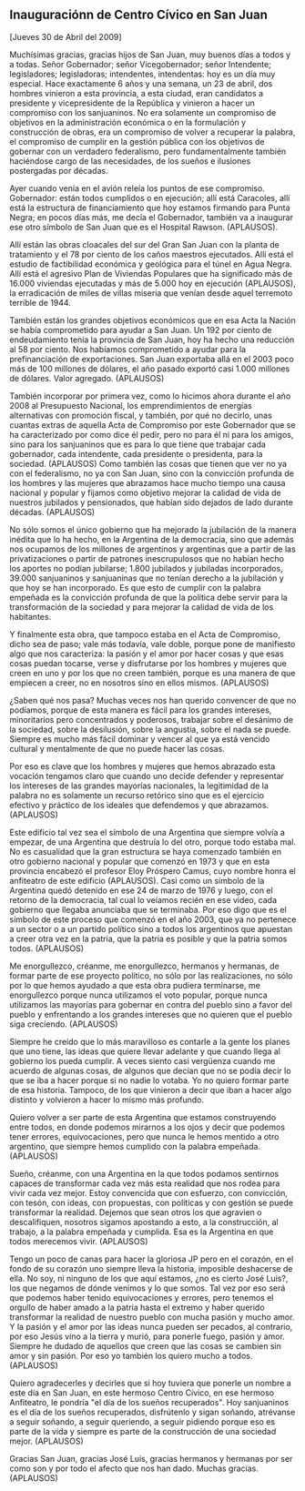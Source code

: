 Inauguraciónn de Centro Cívico en San Juan
------------------------------------------

[Jueves 30 de Abril del 2009]

Muchísimas gracias, gracias hijos de San Juan, muy buenos días a todos y
a todas. Señor Gobernador; señor Vicegobernador; señor Intendente;
legisladores; legisladoras; intendentes, intendentas: hoy es un día muy
especial. Hace exactamente 6 años y una semana, un 23 de abril, dos
hombres vinieron a esta provincia, a esta ciudad, eran candidatos a
presidente y vicepresidente de la República y vinieron a hacer un
compromiso con los sanjuaninos. No era solamente un compromiso de
objetivos en la administración económica o en la formulación y
construcción de obras, era un compromiso de volver a recuperar la
palabra, el compromiso de cumplir en la gestión pública con los
objetivos de gobernar con un verdadero federalismo, pero
fundamentalmente también haciéndose cargo de las necesidades, de los
sueños e ilusiones postergadas por décadas.

Ayer cuando venía en el avión releía los puntos de ese compromiso.
Gobernador: están todos cumplidos o en ejecución; allí está Caracoles,
allí está la estructura de financiamiento que hoy estamos firmando para
Punta Negra; en pocos días más, me decía el Gobernador, también va a
inaugurar ese otro símbolo de San Juan que es el Hospital Rawson.
(APLAUSOS).

Allí están las obras cloacales del sur del Gran San Juan con la planta
de tratamiento y el 78 por ciento de los caños maestros ejecutados. Allí
está el estudio de factibilidad económica y geológica para el túnel en
Agua Negra. Allí está el agresivo Plan de Viviendas Populares que ha
significado más de 16.000 viviendas ejecutadas y más de 5.000 hoy en
ejecución (APLAUSOS), la erradicación de miles de villas miseria que
venían desde aquel terremoto terrible de 1944.

También están los grandes objetivos económicos que en esa Acta la Nación
se había comprometido para ayudar a San Juan. Un 192 por ciento de
endeudamiento tenía la provincia de San Juan, hoy ha hecho una reducción
al 58 por ciento. Nos habíamos comprometido a ayudar para la
prefinanciación de exportaciones. San Juan exportaba allá en el 2003
poco más de 100 millones de dólares, el año pasado exportó casi 1.000
millones de dólares. Valor agregado. (APLAUSOS)

También incorporar por primera vez, como lo hicimos ahora durante el año
2008 al Presupuesto Nacional, los emprendimientos de energías
alternativas con promoción fiscal, y también, por qué no decirlo, unas
cuantas extras de aquella Acta de Compromiso por este Gobernador que se
ha caracterizado por como dice él pedir, pero no para él ni para los
amigos, sino para los sanjuaninos que es para lo que tiene que trabajar
cada gobernador, cada intendente, cada presidente o presidenta, para la
sociedad. (APLAUSOS) Como también las cosas que tienen que ver no ya con
el federalismo, no ya con San Juan, sino con la convicción profunda de
los hombres y las mujeres que abrazamos hace mucho tiempo una causa
nacional y popular y fijamos como objetivo mejorar la calidad de vida de
nuestros jubilados y pensionados, que habían sido dejados de lado
durante décadas. (APLAUSOS)

No sólo somos el único gobierno que ha mejorado la jubilación de la
manera inédita que lo ha hecho, en la Argentina de la democracia, sino
que además nos ocupamos de los millones de argentinos y argentinas que a
partir de las privatizaciones o partir de patrones inescrupulosos que no
habían hecho los aportes no podían jubilarse; 1.800 jubilados y
jubiladas incorporados, 39.000 sanjuaninos y sanjuaninas que no tenían
derecho a la jubilación y que hoy se han incorporado. Es que esto de
cumplir con la palabra empeñada es la convicción profunda de que la
política debe servir para la transformación de la sociedad y para
mejorar la calidad de vida de los habitantes.

Y finalmente esta obra, que tampoco estaba en el Acta de Compromiso,
dicho sea de paso; vale más todavía, vale doble, porque pone de
manifiesto algo que nos caracteriza: la pasión y el amor por hacer cosas
y que esas cosas puedan tocarse, verse y disfrutarse por los hombres y
mujeres que creen en uno y por los que no creen también, porque es una
manera de que empiecen a creer, no en nosotros sino en ellos mismos.
(APLAUSOS)

¿Saben qué nos pasa? Muchas veces nos han querido convencer de que no
podíamos, porque de esta manera es fácil para los grandes intereses,
minoritarios pero concentrados y poderosos, trabajar sobre el desánimo
de la sociedad, sobre la desilusión, sobre la angustia, sobre el nada se
puede. Siempre es mucho más fácil dominar y vencer al que ya está
vencido cultural y mentalmente de que no puede hacer las cosas.

Por eso es clave que los hombres y mujeres que hemos abrazado esta
vocación tengamos claro que cuando uno decide defender y representar los
intereses de las grandes mayorías nacionales, la legitimidad de la
palabra no es solamente un recurso retórico sino que es el ejercicio
efectivo y práctico de los ideales que defendemos y que abrazamos.
(APLAUSOS)

Este edificio tal vez sea el símbolo de una Argentina que siempre volvía
a empezar, de una Argentina que destruía lo del otro, porque todo estaba
mal. No es casualidad que la gran estructura se haya comenzado también
en otro gobierno nacional y popular que comenzó en 1973 y que en esta
provincia encabezó el profesor Eloy Próspero Camus, cuyo nombre honra el
anfiteatro de este edificio (APLAUSOS). Casi como un símbolo de la
Argentina quedó detenido en ese 24 de marzo de 1976 y luego, con el
retorno de la democracia, tal cual lo veíamos recién en ese video, cada
gobierno que llegaba anunciaba que se terminaba. Por eso digo que es el
símbolo de este proceso que comenzó en el año 2003, que ya no pertenece
a un sector o a un partido político sino a todos los argentinos que
apuestan a creer otra vez en la patria, que la patria es posible y que
la patria somos todos. (APLAUSOS)

Me enorgullezco, créanme, me enorgullezco, hermanos y hermanas, de
formar parte de ese proyecto político, no sólo por las realizaciones, no
sólo por lo que hemos ayudado a que esta obra pudiera terminarse, me
enorgullezco porque nunca utilizamos el voto popular, porque nunca
utilizamos las mayorías para gobernar en contra del pueblo sino a favor
del pueblo y enfrentando a los grandes intereses que no quieren que el
pueblo siga creciendo. (APLAUSOS)

Siempre he creído que lo más maravilloso es contarle a la gente los
planes que uno tiene, las ideas que quiere llevar adelante y que cuando
llega al gobierno los pueda cumplir. A veces siento casi vergüenza
cuando me acuerdo de algunas cosas, de algunos que decían que no se
podía decir lo que se iba a hacer porque si no nadie lo votaba. Yo no
quiero formar parte de esa historia. Tampoco, de los que vinieron a
decir que iban a hacer algo distinto y volvieron a hacer lo mismo más
profundo.

Quiero volver a ser parte de esta Argentina que estamos construyendo
entre todos, en donde podemos mirarnos a los ojos y decir que podemos
tener errores, equivocaciones, pero que nunca le hemos mentido a otro
argentino, que siempre hemos cumplido con la palabra empeñada.
(APLAUSOS)

Sueño, créanme, con una Argentina en la que todos podamos sentirnos
capaces de transformar cada vez más esta realidad que nos rodea para
vivir cada vez mejor. Estoy convencida que con esfuerzo, con convicción,
con tesón, con ideas, con propuestas, con políticas y con gestión se
puede transformar la realidad. Dejemos que sean otros los que agravien o
descalifiquen, nosotros sigamos apostando a esto, a la construcción, al
trabajo, a la palabra empeñada y cumplida. Esa es la Argentina en que
todos merecemos vivir. (APLAUSOS)

Tengo un poco de canas para hacer la gloriosa JP pero en el corazón, en
el fondo de su corazón uno siempre lleva la historia, imposible
deshacerse de ella. No soy, ni ninguno de los que aquí estamos, ¿no es
cierto José Luis?, los que negamos de dónde venimos y lo que somos. Tal
vez por eso será que podemos haber tenido equivocaciones y errores, pero
tenemos el orgullo de haber amado a la patria hasta el extremo y haber
querido transformar la realidad de nuestro pueblo con mucha pasión y
mucho amor. Y la pasión y el amor por las ideas nunca pueden ser
pecados, al contrario, por eso Jesús vino a la tierra y murió, para
ponerle fuego, pasión y amor. Siempre he dudado de aquellos que creen
que las cosas se cambien sin amor y sin pasión. Por eso yo también los
quiero mucho a todos. (APLAUSOS)

Quiero agradecerles y decirles que si hoy tuviera que ponerle un nombre
a este día en San Juan, en este hermoso Centro Cívico, en ese hermoso
Anfiteatro, le pondría "el día de los sueños recuperados". Hoy
sanjuaninos es el día de los sueños recuperados, disfrútenlo y sigan
soñando, atrévanse a seguir soñando, a seguir queriendo, a seguir
pidiendo porque eso es parte de la vida y siempre es parte de la
construcción de una sociedad mejor. (APLAUSOS)

Gracias San Juan, gracias José Luis, gracias hermanos y hermanas por ser
como son y por todo el afecto que nos han dado. Muchas gracias.
(APLAUSOS)

 

 

 

 

 
